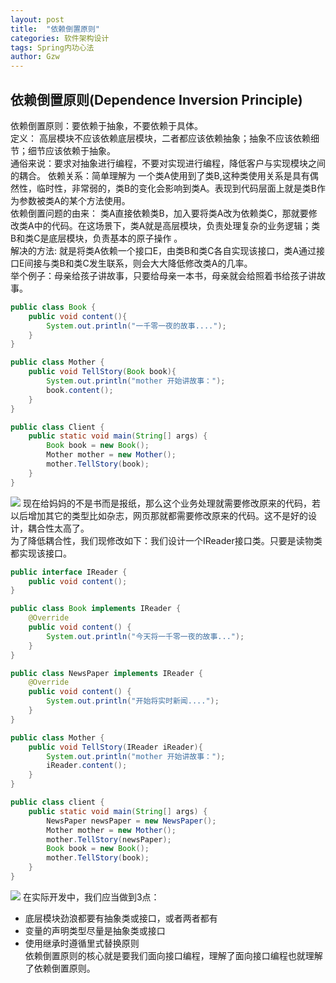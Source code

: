 ```yaml
---
layout: post
title:  "依赖倒置原则"
categories: 软件架构设计
tags: Spring内功心法
author: Gzw
---
```

## 依赖倒置原则(Dependence Inversion Principle)
依赖倒置原则：要依赖于抽象，不要依赖于具体。  
定义： 高层模块不应该依赖底层模块，二者都应该依赖抽象；抽象不应该依赖细节；细节应该依赖于抽象。  
通俗来说：要求对抽象进行编程，不要对实现进行编程，降低客户与实现模块之间的耦合。
依赖关系：简单理解为 一个类A使用到了类B,这种类使用关系是具有偶然性，临时性，非常弱的，类B的变化会影响到类A。表现到代码层面上就是类B作为参数被类A的某个方法使用。  
依赖倒置问题的由来： 类A直接依赖类B，加入要将类A改为依赖类C，那就要修改类A中的代码。在这场景下，类A就是高层模块，负责处理复杂的业务逻辑；类B和类C是底层模块，负责基本的原子操作 。    
解决的方法: 就是将类A依赖一个接口E，由类B和类C各自实现该接口，类A通过接口E间接与类B和类C发生联系，则会大大降低修改类A的几率。  
举个例子：母亲给孩子讲故事，只要给母亲一本书，母亲就会给照着书给孩子讲故事。
```java
public class Book {
    public void content(){
        System.out.println("一千零一夜的故事....");
    }
}

public class Mother {
    public void TellStory(Book book){
        System.out.println("mother 开始讲故事：");
        book.content();
    }
}

public class Client {
    public static void main(String[] args) {
        Book book = new Book();
        Mother mother = new Mother();
        mother.TellStory(book);
    }
}
```
![](https://gitee.com/gzwas/noteimage/raw/master/img/20210128173835.png)
现在给妈妈的不是书而是报纸，那么这个业务处理就需要修改原来的代码，若以后增加其它的类型比如杂志，网页那就都需要修改原来的代码。这不是好的设计，耦合性太高了。  
为了降低耦合性，我们现修改如下：我们设计一个IReader接口类。只要是读物类都实现该接口。
```java
public interface IReader {
    public void content();
}

public class Book implements IReader {
    @Override
    public void content() {
        System.out.println("今天将一千零一夜的故事...");
    }
}

public class NewsPaper implements IReader {
    @Override
    public void content() {
        System.out.println("开始将实时新闻....");
    }
}

public class Mother {
    public void TellStory(IReader iReader){
        System.out.println("mother 开始讲故事：");
        iReader.content();
    }
}

public class client {
    public static void main(String[] args) {
        NewsPaper newsPaper = new NewsPaper();
        Mother mother = new Mother();
        mother.TellStory(newsPaper);
        Book book = new Book();
        mother.TellStory(book);
    }
}
```
![](https://gitee.com/gzwas/noteimage/raw/master/img/20210128181519.png)
在实际开发中，我们应当做到3点：
* 底层模块劲浪都要有抽象类或接口，或者两者都有
* 变量的声明类型尽量是抽象类或接口
* 使用继承时遵循里式替换原则  
依赖倒置原则的核心就是要我们面向接口编程，理解了面向接口编程也就理解了依赖倒置原则。
